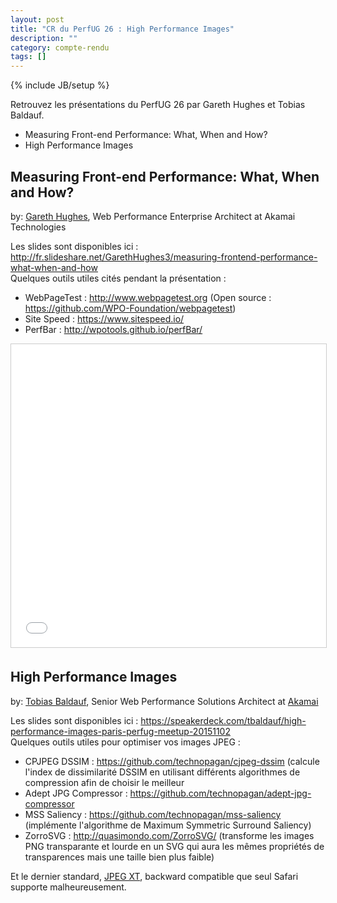 ```yaml
---
layout: post
title: "CR du PerfUG 26 : High Performance Images"
description: ""
category: compte-rendu
tags: []
---
```

{% include JB/setup %}

Retrouvez les présentations du PerfUG 26 par Gareth Hughes et Tobias Baldauf.

 - Measuring Front-end Performance: What, When and How?
 - High Performance Images

<!-- more -->

## Measuring Front-end Performance: What, When and How?  

by: [Gareth Hughes](https://uk.linkedin.com/pub/gareth-hughes/17/743/2ab), Web Performance Enterprise Architect at Akamai Technologies 

Les slides sont disponibles ici : http://fr.slideshare.net/GarethHughes3/measuring-frontend-performance-what-when-and-how  
Quelques outils utiles cités pendant la présentation :
  
  - WebPageTest : http://www.webpagetest.org (Open source : https://github.com/WPO-Foundation/webpagetest)
  - Site Speed : https://www.sitespeed.io/
  - PerfBar : http://wpotools.github.io/perfBar/
  
<iframe src="//fr.slideshare.net/slideshow/embed_code/key/rkPdLlNzgAtjAG" width="595" height="485" frameborder="0" marginwidth="0" marginheight="0" scrolling="no" style="border:1px solid #CCC; border-width:1px; margin-bottom:5px; max-width: 100%;" allowfullscreen> </iframe>


## High Performance Images

by: [Tobias Baldauf](http://who.tobias.is/), Senior Web Performance Solutions Architect at [Akamai](http://www.akamai.com/)

Les slides sont disponibles ici : https://speakerdeck.com/tbaldauf/high-performance-images-paris-perfug-meetup-20151102  
Quelques outils utiles pour optimiser vos images JPEG :

  - CPJPEG DSSIM : https://github.com/technopagan/cjpeg-dssim (calcule l'index de dissimilarité DSSIM en utilisant différents algorithmes de compression afin de choisir le meilleur
  - Adept JPG Compressor : https://github.com/technopagan/adept-jpg-compressor
  - MSS Saliency : https://github.com/technopagan/mss-saliency (implémente l'algorithme de Maximum Symmetric Surround Saliency)
  - ZorroSVG : http://quasimondo.com/ZorroSVG/ (transforme les images PNG transparante et lourde en un SVG qui aura les mêmes propriétés de transparences mais une taille bien plus faible)

Et le dernier standard, [JPEG XT](http://www.jpeg.org/jpegxt/index.html), backward compatible que seul Safari supporte malheureusement. 

<script async class="speakerdeck-embed" data-id="a8052743f8434848ab1c943aba41ce68" data-ratio="1.77777777777778" src="//speakerdeck.com/assets/embed.js"></script>